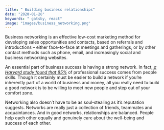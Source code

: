 ```yaml
---
title: " Building business relationships"
date: "2020-01-26"
keywords: " gatsby, react"
image: "images/business_networking.png"
---
```


Business networking is an effective low-cost marketing method for developing sales opportunities and contacts, based on referrals and introductions – either face-to-face at meetings and gatherings, or by other contact methods such as phone, email, and increasingly social and business networking websites.

An essential part of business success is having a strong network. In fact,*[ a Harvard study found that 85%](https://www.forbes.com/sites/work-in-progress/2012/04/20/the-secret-to-successful-networking-is-a-four-letter-word/#3ad56a52e3a3)*  of professional success comes from people skills. Though it certainly must be easier to build a network if you’re inherently part of a world of business and money, all you really need to build a good network is to be willing to meet new people and step out of your comfort zone.

Networking also doesn’t have to be as soul-stealing as it’s reputation suggests. Networks are really just a collection of friends, teammates and acquaintances. And in good networks, relationships are balanced. People help each other equally and genuinely care about the well-being and success of each other.
